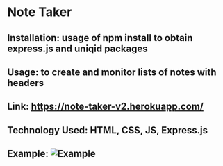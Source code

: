 # Note Taker
## Installation: usage of npm install to obtain express.js and uniqid packages
## Usage: to create and monitor lists of notes with headers
## Link: https://note-taker-v2.herokuapp.com/
## Technology Used: HTML, CSS, JS, Express.js
## Example: ![Example](https://user-images.githubusercontent.com/103770530/172747227-02e482db-5cf9-4402-8f7f-fb389e87910a.png)

